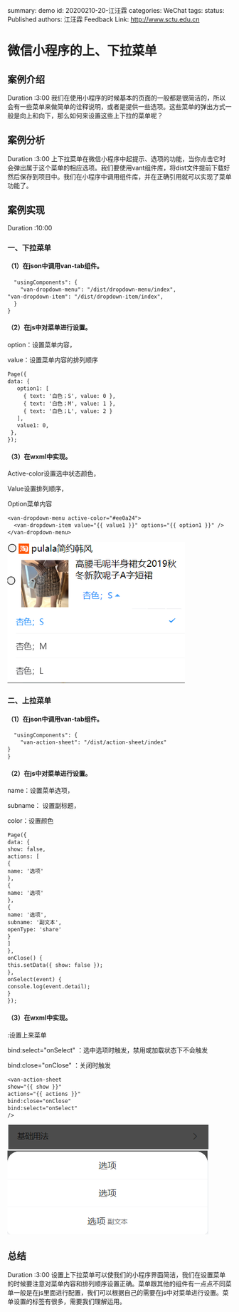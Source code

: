 summary: demo
id: 20200210-20-江汪霖
categories: WeChat
tags: 
status: Published 
authors: 江汪霖
Feedback Link: http://www.sctu.edu.cn

# 微信小程序的上、下拉菜单

## 案例介绍
Duration :3:00
我们在使用小程序的时候基本的页面的一般都是很简洁的，所以会有一些菜单来做简单的诠释说明，或者是提供一些选项。这些菜单的弹出方式一般是向上和向下，那么如何来设置这些上下拉的菜单呢？

## 案例分析
Duration :3:00
上下拉菜单在微信小程序中起提示、选项的功能，当你点击它时会弹出属于这个菜单的相应选项。我们要使用vant组件库，将dist文件提前下载好然后保存到项目中。我们在小程序中调用组件库，并在正确引用就可以实现了菜单功能了。

## 案例实现
Duration :10:00

### 一、下拉菜单

#### （1）在json中调用van-tab组件。
```
  "usingComponents": {
    "van-dropdown-menu": "/dist/dropdown-menu/index",
"van-dropdown-item": "/dist/dropdown-item/index",
  }
}

```
#### （2）在js中对菜单进行设置。
option：设置菜单内容，

 value：设置菜单内容的排列顺序
 ```
 Page({
data: {
    option1: [
      { text: '白色；S', value: 0 },
      { text: '白色；M', value: 1 },
      { text: '白色；L', value: 2 }
    ],
    value1: 0,
  },
});

 ```
#### （3）在wxml中实现。
Active-color设置选中状态颜色，

Value设置排列顺序，

Option菜单内容
```
<van-dropdown-menu active-color="#ee0a24">
  <van-dropdown-item value="{{ value1 }}" options="{{ option1 }}" />
</van-dropdown-menu>
```

![](assets/20200210-01-江汪霖-1.png)


### 二、上拉菜单
#### （1）在json中调用van-tab组件。
```
  "usingComponents": {
    "van-action-sheet": "/dist/action-sheet/index"  
}
}

```
#### （2）在js中对菜单进行设置。
   name：设置菜单选项， 

   subname： 设置副标题，

   color：设置颜色
```
Page({ 
data: { 
show: false, 
actions: [ 
{ 
name: '选项' 
}, 
{ 
name: '选项' 
}, 
{ 
name: '选项',
subname: '副文本', 
openType: 'share' 
} 
] 
}, 
onClose() { 
this.setData({ show: false }); 
},
onSelect(event) { 
console.log(event.detail); 
} 
});

```
#### （3）在wxml中实现。
<van-action-sheet>:设置上来菜单

bind:select="onSelect" ：选中选项时触发，禁用或加载状态下不会触发

bind:close="onClose" ：关闭时触发
```
<van-action-sheet 
show="{{ show }}" 
actions="{{ actions }}" 
bind:close="onClose" 
bind:select="onSelect" 
/>

```
![](assets/20200210-01-江汪霖-2.png)
![](assets/20200210-01-江汪霖-3.png)
## 总结
Duration :3:00
设置上下拉菜单可以使我们的小程序界面简洁，我们在设置菜单的时候要注意对菜单内容和排列顺序设置正确。菜单跟其他的组件有一点点不同菜单一般是在js里面进行配置，我们可以根据自己的需要在js中对菜单进行设置。菜单设置的标签有很多，需要我们理解运用。